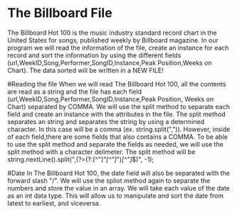 # The Billboard File
The Billboard Hot 100 is the music industry standard record chart in the United States for songs, published weekly by Billboard magazine.
In our program we will read the information of the file, create an instance for each record and sort the information by using the different 
fields (url,WeekID,Song,Performer,SongID,Instance,Peak Position,Weeks on Chart). The data sorted will be written in a NEW FILE!

#Reading the file
When we will read The Billboard Hot 100, all the contents are read as a string and the file has each field (url,WeekID,Song,Performer,SongID,Instance,Peak Position,
Weeks on Chart) separated by COMMA. We will use the split method to separate each field and create an instance with the attributes in the file. The split method separates
an string and separates the string by using a determined character. In this case will be a comma (ex. string.split(",")). However, inside of each field,there are some fields
that also contains a COMMA. To be able to use the split method and separate the fields as needed, we will use the split method with a character delimeter. The split method
will be string.nextLine().split(",(?=(?:[^\"]*\"[^\"]*\")*[^\"]*$)", -1);

#Date
In The Billboard Hot 100, the date field will also be separated with the forward slash "/". We will use the spliot method again to separate the numbers and store the value 
in an array. We will take each value of the date as an int data type. This will allow us to manipulate and sort the date from latest to earliest, and viceversa. 
